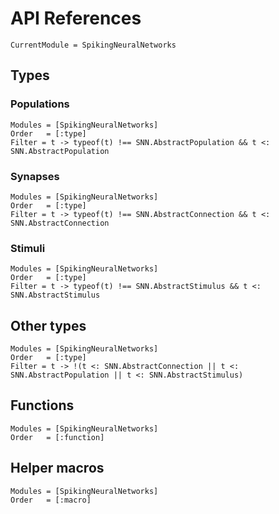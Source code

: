 # API References

```@meta
CurrentModule = SpikingNeuralNetworks
```

## Types

### Populations
```@autodocs
Modules = [SpikingNeuralNetworks]
Order   = [:type]
Filter = t -> typeof(t) !== SNN.AbstractPopulation && t <: SNN.AbstractPopulation
```

### Synapses
```@autodocs
Modules = [SpikingNeuralNetworks]
Order   = [:type]
Filter = t -> typeof(t) !== SNN.AbstractConnection && t <: SNN.AbstractConnection
```

### Stimuli
```@autodocs
Modules = [SpikingNeuralNetworks]
Order   = [:type]
Filter = t -> typeof(t) !== SNN.AbstractStimulus && t <: SNN.AbstractStimulus
```

## Other types
```@autodocs
Modules = [SpikingNeuralNetworks]
Order   = [:type]
Filter = t -> !(t <: SNN.AbstractConnection || t <: SNN.AbstractPopulation || t <: SNN.AbstractStimulus)
```

## Functions

```@autodocs
Modules = [SpikingNeuralNetworks]
Order   = [:function]
```

## Helper macros

```@autodocs
Modules = [SpikingNeuralNetworks]
Order   = [:macro]
```